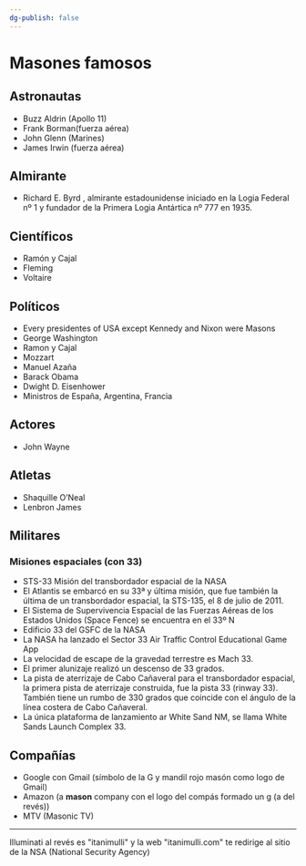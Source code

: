 ```yaml
---
dg-publish: false
---
```

# Masones famosos

## Astronautas
- Buzz Aldrin (Apollo 11)
- Frank Borman(fuerza aérea)
- John Glenn (Marines)
- James Irwin (fuerza aérea)

## Almirante
- Richard E. Byrd , almirante estadounidense iniciado en la Logia Federal nº 1 y fundador de la Primera Logia Antártica nº 777 en 1935.

## Científicos
- Ramón y Cajal
- Fleming
- Voltaire

## Políticos
- Every presidentes of USA except Kennedy and Nixon were Masons
- George Washington
- Ramon y Cajal
- Mozzart
- Manuel Azaña
- Barack Obama
- Dwight D. Eisenhower
- Ministros de España, Argentina, Francia

## Actores
- John Wayne

## Atletas
- Shaquille O’Neal
- Lenbron James

## Militares


### Misiones espaciales (con 33)
- STS-33 Misión del transbordador espacial de la NASA
- El Atlantis se embarcó en su 33ª y última misión, que fue también la última de un transbordador espacial, la STS-135, el 8 de julio de 2011.
- El Sistema de Supervivencia Espacial de las Fuerzas Aéreas de los Estados Unidos (Space Fence) se encuentra en el 33º N
- Edificio 33 del GSFC de la NASA
- La NASA ha lanzado el Sector 33 Air Traffic Control Educational Game App
- La velocidad de escape de la gravedad terrestre es Mach 33.
- El primer alunizaje realizó un descenso de 33 grados.
- La pista de aterrizaje de Cabo Cañaveral para el transbordador espacial, la primera pista de aterrizaje construida, fue la pista 33 (rinway 33). También tiene un rumbo de 330 grados que coincide con el ángulo de la línea costera de Cabo Cañaveral.
- La única plataforma de lanzamiento ar White Sand NM, se llama White Sands Launch Complex 33.

## Compañías
- Google con Gmail (símbolo de la G y mandil rojo masón como logo de Gmail)
- Amazon (a **mason** company con el logo del compás formado un g (a del revés))
- MTV (Masonic TV)

---

Illuminati al revés es "itanimulli" y la web "itanimulli.com" te redirige al sitio de la NSA (National Security Agency)